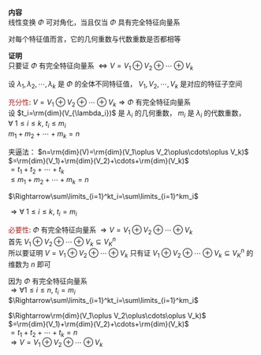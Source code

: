 **内容**    
线性变换 $\Phi$ 可对角化，当且仅当 $\Phi$ 具有完全特征向量系    
    
对每个特征值而言，它的几何重数与代数重数是否都相等    
    
**证明**    
只要证 $\Phi$ 有完全特征向量系 $\Leftrightarrow V=V_1\oplus V_2\oplus\cdots\oplus V_k$     
    
设 $\lambda_1,\lambda_2,\cdots,\lambda_k$ 是 $\Phi$ 的全体不同特征值， $V_1, V_2,\cdots, V_k$ 是对应的特征子空间    
    
<font color=brown>充分性</font>:  $V=V_1\oplus V_2\oplus\cdots\oplus V_k\Rightarrow\Phi$ 有完全特征向量系    
设 $t_i=\rm{dim}(V_{\lambda_i})$ 是 $\lambda_i$ 的几何重数， $m_i$ 是 $\lambda_i$ 的代数重数，    
 $\forall\ 1\le i\le k,\ t_i\le m_i$     
 $m_1+m_2+\cdots+m_k=n$     
    
夹逼法： $n=\rm{dim}(V)=\rm{dim}(V_1\oplus V_2\oplus\cdots\oplus V_k)$     
 $=\rm{dim}(V_1)+\rm{dim}(V_2)+\cdots+\rm{dim}(V_k)$     
 $=t_1+t_2+\cdots+t_k$     
 $\le m_1+m_2+\cdots+m_k=n$     
    
 $\Rightarrow\sum\limits_{i=1}^kt_i=\sum\limits_{i=1}^km_i$     
    
 $\Rightarrow\forall\ 1\le i\le k,\ t_i=m_i$     
    
<font color=brown>必要性</font>:  $\Phi$ 有完全特征向量系 $\Rightarrow V=V_1\oplus V_2\oplus\cdots\oplus V_k$     
首先 $V_1\oplus V_2\oplus\cdots\oplus V_k\subseteq V_K^n$     
所以要证明 $V=V_1\oplus V_2\oplus\cdots\oplus V_k$ 只有证 $V_1\oplus V_2\oplus\cdots\oplus V_k\subseteq V_K^n$ 的维数为 $n$ 即可    
    
因为 $\Phi$ 有完全特征向量系    
 $\Rightarrow\forall 1\le i\le n,\ t_i=m_i$     
 $\Rightarrow\sum\limits_{i=1}^kt_i=\sum\limits_{i=1}^km_i$     
    
 $\Rightarrow\rm{dim}(V_1\oplus V_2\oplus\cdots\oplus V_k)$     
 $=\rm{dim}(V_1)+\rm{dim}(V_2)+\cdots+\rm{dim}(V_k)$     
 $=t_1+t_2+\cdots+t_k=n$     
 $\Rightarrow V=V_1\oplus V_2\oplus\cdots\oplus V_k$     
